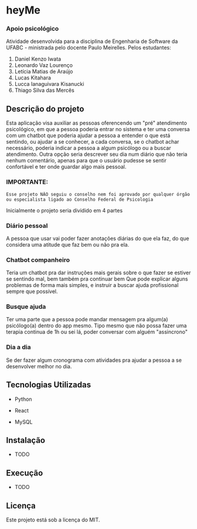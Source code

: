 # heyMe

### Apoio psicológico

Atividade desenvolvida para a disciplina de Engenharia de Software da UFABC - ministrada pelo docente Paulo Meirelles. Pelos estudantes:

1. Daniel Kenzo Iwata
1. Leonardo Vaz Lourenço
1. Letícia Matias de Araújo
1. Lucas Kitahara
1. Lucca Ianaguivara Kisanucki
1. Thiago Silva das Mercês


## Descrição do projeto

Esta aplicação visa auxiliar as pessoas oferencendo um "pré" atendimento psicológico, em que a pessoa poderia entrar no sistema e ter uma conversa com um chatbot que poderia ajudar a pessoa a entender o que está sentindo, ou ajudar a se conhecer, a cada conversa, se o chatbot achar necessário, poderia indicar a pessoa a algum psicólogo ou a buscar atendimento. Outra opção seria descrever seu dia num diário que não teria nenhum comentário, apenas para que o usuário pudesse se sentir confortável e ter onde guardar algo mais pessoal.

### IMPORTANTE:

    Esse projeto NÃO seguiu o conselho nem foi aprovado por qualquer órgão ou especialista ligado ao Conselho Federal de Psicologia

Inicialmente o projeto seria dividido em 4 partes

### Diário pessoal

A pessoa que usar vai poder fazer anotações diárias do que ela faz, do que considera uma atitude que faz bem ou não pra ela.

### Chatbot companheiro

Teria um chatbot pra dar instruções mais gerais sobre o que fazer se estiver se sentindo mal, bem também pra continuar bem
 Que pode explicar alguns problemas de forma mais simples, e instruir a buscar ajuda profissional sempre que possível.

### Busque ajuda 

Ter uma parte que a pessoa pode mandar mensagem pra algum(a) psicólogo(a) dentro do app mesmo. Tipo mesmo que não possa fazer uma terapia continua de 1h ou sei lá, poder conversar com alguém "assincrono"

### Dia a dia 

Se der fazer algum cronograma com atividades pra ajudar a pessoa a se desenvolver melhor no dia.


## Tecnologias Utilizadas

* Python

* React

* MySQL


## Instalação

* TODO

## Execução

* TODO

## Licença

Este projeto está sob a licença do MIT.
